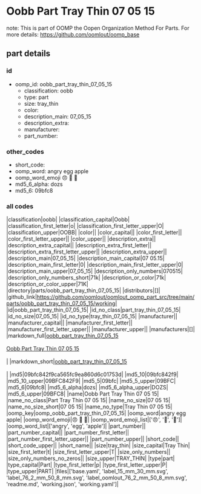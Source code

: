 # Oobb Part Tray Thin 07 05 15  

note: This is part of OOMP the Oopen Organization Method For Parts. For more details: https://github.com/oomlout/oomp_base

##  part details





### id
* oomp_id: oobb_part_tray_thin_07_05_15
  * classification: oobb
  * type: part
  * size: tray_thin
  * color: 
  * description_main: 07_05_15
  * description_extra: 
  * manufacturer: 
  * part_number: 

### other_codes
* short_code: 
* oomp_word: angry egg apple
* oomp_word_emoji :angry: :egg: :apple:
* md5_6_alpha: dozs
* md5_6: 09bfc8

### all codes 
|classification|oobb|
|classification_capital|Oobb|
|classification_first_letter|o|
|classification_first_letter_upper|O|
|classification_upper|OOBB|
|color||
|color_capital||
|color_first_letter||
|color_first_letter_upper||
|color_upper||
|description_extra||
|description_extra_capital||
|description_extra_first_letter||
|description_extra_first_letter_upper||
|description_extra_upper||
|description_main|07_05_15|
|description_main_capital|07 05.15|
|description_main_first_letter|0|
|description_main_first_letter_upper|0|
|description_main_upper|07_05_15|
|description_only_numbers|070515|
|description_only_numbers_short|71k|
|description_or_color|71k|
|description_or_color_upper|71K|
|directory|parts/oobb_part_tray_thin_07_05_15|
|distributors|[]|
|github_link|https://github.com/oomlout/oomlout_oomp_part_src/tree/main/parts/oobb_part_tray_thin_07_05_15/working|
|id|oobb_part_tray_thin_07_05_15|
|id_no_class|part_tray_thin_07_05_15|
|id_no_size|07_05_15|
|id_no_type|tray_thin_07_05_15|
|manufacturer||
|manufacturer_capital||
|manufacturer_first_letter||
|manufacturer_first_letter_upper||
|manufacturer_upper||
|manufacturers|[]|
|markdown_full|[oobb_part_tray_thin_07_05_15](https://github.com/oomlout/oomlout_oomp_part_src/tree/main/parts/oobb_part_tray_thin_07_05_15/working)<br>[](https://github.com/oomlout/oomlout_oomp_part_src/tree/main/parts/oobb_part_tray_thin_07_05_15/working)<br>[Oobb Part Tray Thin 07 05 15](https://github.com/oomlout/oomlout_oomp_part_src/tree/main/parts/oobb_part_tray_thin_07_05_15/working)<br><br>|
|markdown_short|[oobb_part_tray_thin_07_05_15](https://github.com/oomlout/oomlout_oomp_part_src/tree/main/parts/oobb_part_tray_thin_07_05_15/working)<br><br>|
|md5|09bfc842f9ca565fc9ea860d6c01753d|
|md5_10|09bfc842f9|
|md5_10_upper|09BFC842F9|
|md5_5|09bfc|
|md5_5_upper|09BFC|
|md5_6|09bfc8|
|md5_6_alpha|dozs|
|md5_6_alpha_upper|DOZS|
|md5_6_upper|09BFC8|
|name|Oobb Part Tray Thin 07 05 15|
|name_no_class|Part Tray Thin 07 05 15|
|name_no_size|07 05 15|
|name_no_size_short|07 05 15|
|name_no_type|Tray Thin 07 05 15|
|oomp_key|oomp_oobb_part_tray_thin_07_05_15|
|oomp_word|angry egg apple|
|oomp_word_emoji|:angry: :egg: :apple:|
|oomp_word_emoji_list|[':angry:', ':egg:', ':apple:']|
|oomp_word_list|['angry', 'egg', 'apple']|
|part_number||
|part_number_capital||
|part_number_first_letter||
|part_number_first_letter_upper||
|part_number_upper||
|short_code||
|short_code_upper||
|short_name||
|size|tray_thin|
|size_capital|Tray Thin|
|size_first_letter|t|
|size_first_letter_upper|T|
|size_only_numbers||
|size_only_numbers_no_zeros||
|size_upper|TRAY_THIN|
|type|part|
|type_capital|Part|
|type_first_letter|p|
|type_first_letter_upper|P|
|type_upper|PART|
|files|['base.yaml', 'label_15_mm_30_mm.svg', 'label_76_2_mm_50_8_mm.svg', 'label_oomlout_76_2_mm_50_8_mm.svg', 'readme.md', 'working.json', 'working.yaml']|
